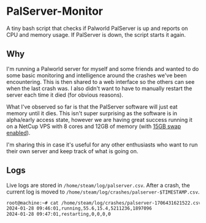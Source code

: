 # PalServer-Monitor

A tiny bash script that checks if Palworld PalServer is up and reports on CPU and memory usage. If PalServer is down, the script starts it again.

## Why

I'm running a Palworld server for myself and some friends and wanted to do some basic monitoring and intelligence around the crashes we've been encountering. This is then shared to a web interface so the others can see when the last crash was. I also didn't want to have to manually restart the server each time it died (for obvious reasons).

What I've observed so far is that the PalServer software will just eat memory until it dies. This isn't super surprising as the software is in alpha/early access state, however we are having great success running it on a NetCup VPS with 8 cores and 12GB of memory (with [15GB swap enabled](https://www.digitalocean.com/community/tutorials/how-to-add-swap-space-on-ubuntu-22-04)).

I'm sharing this in case it's useful for any other enthusiasts who want to run their own server and keep track of what is going on.

## Logs

Live logs are stored in `/home/steam/log/palserver.csv`. After a crash, the current log is moved to `/home/steam/log/crashes/palserver-$TIMESTAMP.csv`.

```bash
root@machine:~# cat /home/steam/log/crashes/palserver-1706431621522.csv 
2024-01-28 09:46:01,running,55.6,15.4,5211236,1897096
2024-01-28 09:47:01,restarting,0,0,0,0
```
